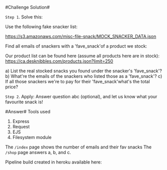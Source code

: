
#Challenge Solution#

`Step 1`. Solve this:

Use the following fake snacker list:

https://s3.amazonaws.com/misc-file-snack/MOCK_SNACKER_DATA.json

Find all emails of snackers with a 'fave_snack'of a product we stock:

Our product list can be found here (assume all products here are in stock):
https://ca.desknibbles.com/products.json?limit=250

a) List the real stocked snacks you found under the snacker's 'fave_snack'?
b) What're the emails of the snackers who listed those as a 'fave_snack'?
c) If all those snackers we're to pay for their 'fave_snack'what's the total price?

`Step 2`. Apply: 
Answer question abc (optional), and let us know what your favourite snack is!



#Answer#
  Tools used 
  1. Express
  2. Request
  3. EJS
  4. Filesystem module

 The `/index` page shows the number of emails and their fav snacks 
 The `/shop` page answers a, b, and c.


Pipeline build created in heroku available here: 


